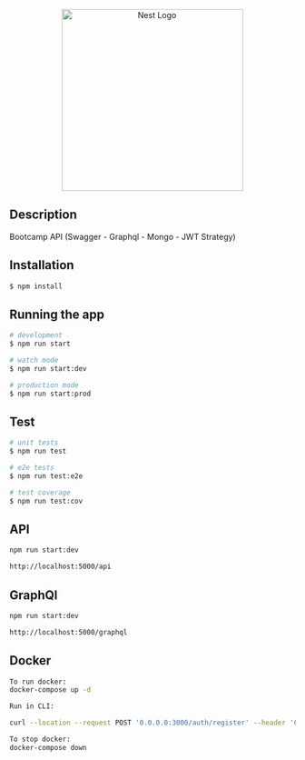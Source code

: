 <p align="center">
  <a href="http://nestjs.com/" target="blank"><img src="https://nestjs.com/img/logo_text.svg" width="320" alt="Nest Logo" /></a>
</p>

## Description

Bootcamp API (Swagger - Graphql - Mongo - JWT Strategy)

## Installation

```bash
$ npm install
```

## Running the app

```bash
# development
$ npm run start

# watch mode
$ npm run start:dev

# production mode
$ npm run start:prod
```

## Test

```bash
# unit tests
$ npm run test

# e2e tests
$ npm run test:e2e

# test coverage
$ npm run test:cov
```

## API

```bash
npm run start:dev

http://localhost:5000/api
```

## GraphQl

```bash
npm run start:dev

http://localhost:5000/graphql
```

## Docker

```bash
To run docker:
docker-compose up -d

Run in CLI:

curl --location --request POST '0.0.0.0:3000/auth/register' --header 'Content-type: application/json' --data-raw '{"email": "bart@o2.pl", "password": "Swimzarzec12$", "role": "user"}'

To stop docker:
docker-compose down

```
